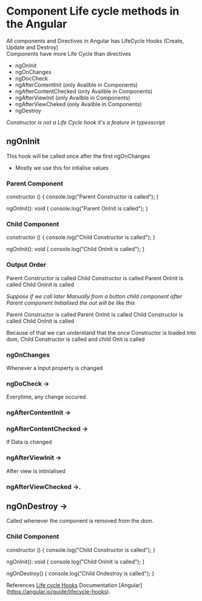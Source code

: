 #  Component Life cycle methods in the Angular

All components and Directives in Angular has LifeCycle Hooks (Create, Update and Destroy)\
Components have more Life Cycle than directives

- ngOnInit
- ngOnChanges
- ngDocCheck
- ngAfterContentInit (only Availble in Components)
- ngAfterContentChecked (only Availble in Components)
- ngAfterViewInit (only Availble in Components)
- ngAfterViewCheked (only Availble in Components)
- ngDestroy

*Constructor is not a Life Cycle hook it's a feature in typesscript*


## ngOnInit

This hook will be called once after the first ngOnChanges

 - Mostly we use this for intialise values

### Parent Component

constructor () {
  console.log("Parent Constructor is called");
}

ngOnInit(): void {
  console.log("Parent OnInit is called");
}


### Child Component

constructor () {
  console.log("Child Constructor is called");
}

ngOnInit(): void {
  console.log("Child OnInit is called");
}

### Output Order

Parent Constructor is called
Child Constructor is called
Parent OnInit is called
Child OnInit is called

*Suppose if we call later Manually from a button child component after Parent component Initialised the out will be like this*

Parent Constructor is called
Parent OnInit is called
Child Constructor is called 
Child OnInit is called

Because of that we can understand that the once Constructor is loaded into dom, Child Constructor is called and child Onit is called
### ngOnChanges

Whenever a  Input property is changed

### ngDoCheck ->

Everytime, any change occured

### ngAfterContentInit ->

### ngAfterContentChecked ->

If Data is changed

### ngAfterViewInit ->

After view is intinialised 

### ngAfterViewChecked ->.

## ngOnDestroy ->

Called whenever the component is removed from the dom.

### Child Component

constructor () {
  console.log("Child Constructor is called");
}

ngOnInit(): void {
  console.log("Child OnInit is called");
}

ngOnDestroy() {
  console.log("Child Ondestroy is called");
}



References [Life cycle Hooks](https://www.youtube.com/watch?v=kKtrHrciIVs)
Documentation [Angular] (https://angular.io/guide/lifecycle-hooks).
            
